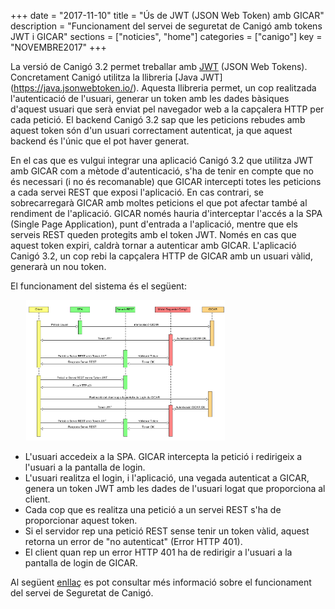 +++
date        = "2017-11-10"
title       = "Ús de JWT (JSON Web Token) amb GICAR"
description = "Funcionament del servei de seguretat de Canigó amb tokens JWT i GICAR"
sections    = ["noticies", "home"]
categories  = ["canigo"]
key         = "NOVEMBRE2017"
+++

La versió de Canigó 3.2 permet treballar amb [JWT](https://en.wikipedia.org/wiki/JSON_Web_Token) (JSON Web Tokens). Concretament Canigó utilitza la llibreria [Java JWT] (https://java.jsonwebtoken.io/). Aquesta llibreria permet, un cop realitzada l'autenticació de l'usuari, generar un token amb les dades bàsiques d'aquest usuari que serà enviat pel navegador web a la capçalera HTTP per cada petició. El backend Canigó 3.2 sap que les peticions rebudes amb aquest token són d'un usuari correctament autenticat, ja que aquest backend és l'únic que el pot haver generat.

En el cas que es vulgui integrar una aplicació Canigó 3.2 que utilitza JWT amb GICAR com a mètode d'autenticació, s'ha de tenir en compte que no és necessari (i no és recomanable) que GICAR intercepti totes les peticions a cada servei REST que exposi l'aplicació. En cas contrari, se sobrecarregarà GICAR amb moltes peticions el que pot afectar també al rendiment de l'aplicació. GICAR només hauria d'interceptar l'accés a la SPA (Single Page Application), punt d'entrada a l'aplicació, mentre que els serveis REST queden protegits amb el token JWT. Només en cas que aquest token expiri, caldrà tornar a autenticar amb GICAR. L'aplicació Canigó 3.2, un cop rebi la capçalera HTTP de GICAR amb un usuari vàlid, generarà un nou token.

El funcionament del sistema és el següent:

<div style="width:90%;margin:0 auto;"><img style="width: 70%; height: auto" src="/images/news/diagrama_sequencia_gicar_jwt.png" alt="Diagrama seqüencia GICAR-JWT" title="Diagrama seqüencia GICAR-JWT"></img></div>

- L'usuari accedeix a la SPA. GICAR intercepta la petició i redirigeix a l'usuari a la pantalla de login.
- L'usuari realitza el login, i l'aplicació, una vegada autenticat a GICAR, genera un token JWT amb les dades de l'usuari logat que proporciona al client.
- Cada cop que es realitza una petició a un servei REST s'ha de proporcionar aquest token.
- Si el servidor rep una petició REST sense tenir un token vàlid, aquest retorna un error de "no autenticat" (Error HTTP 401).
- El client quan rep un error HTTP 401 ha de redirigir a l'usuari a la pantalla de login de GICAR.

Al següent [enllaç](/canigo-documentacio-versions-34-core/modul-seguretat/) es pot consultar més informació sobre el funcionament del servei de Seguretat de Canigó.
